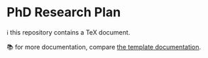 
# PhD Research Plan

ℹ️ this repository contains a TeX document.

📚 for more documentation, compare [the template documentation](https://github.com/kourgeorge/arxiv-style).